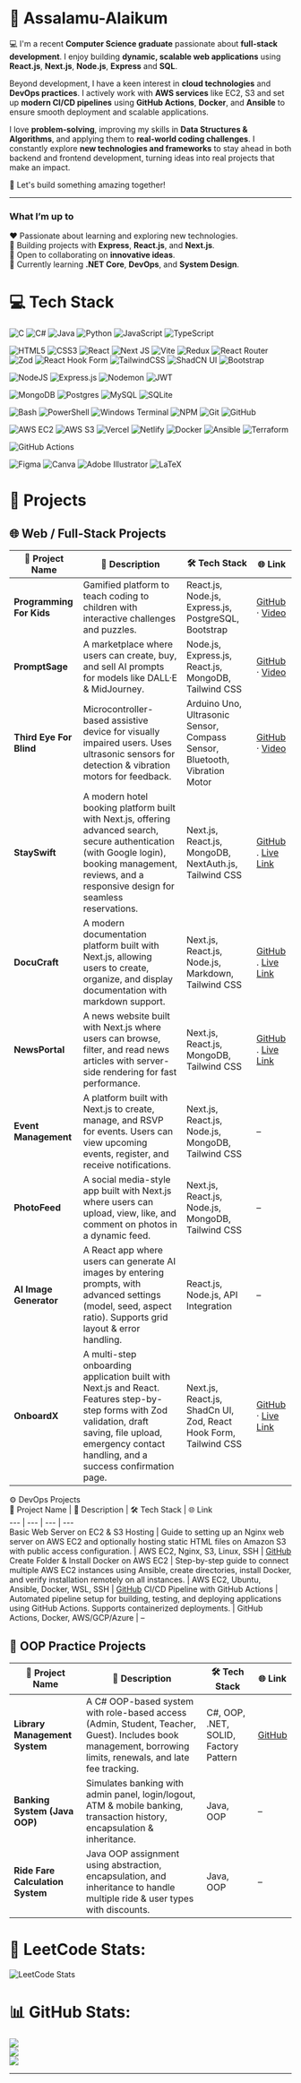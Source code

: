 # 💫 Assalamu-Alaikum

💻 I'm a recent **Computer Science graduate** passionate about **full-stack development**. I enjoy building **dynamic, scalable web applications** using **React.js**, **Next.js**, **Node.js**, **Express** and **SQL**.  

Beyond development, I have a keen interest in **cloud technologies** and **DevOps practices**. I actively work with **AWS services** like EC2, S3 and set up **modern CI/CD pipelines** using **GitHub Actions**, **Docker**, and **Ansible** to ensure smooth deployment and scalable applications.  

I love **problem-solving**, improving my skills in **Data Structures & Algorithms**, and applying them to **real-world coding challenges**. I constantly explore **new technologies and frameworks** to stay ahead in both backend and frontend development, turning ideas into real projects that make an impact.  

🚀 Let's build something amazing together! 
   
---

### What I’m up to  

♥️ Passionate about learning and exploring new technologies.  
🔭 Building projects with **Express**, **React.js**, and **Next.js**.  
👯 Open to collaborating on **innovative ideas**.  
🌱 Currently learning **.NET Core**, **DevOps**, and **System Design**. 

# 💻 Tech Stack

![C](https://img.shields.io/badge/c-%2300599C.svg?style=flat&logo=c&logoColor=white) 
![C#](https://img.shields.io/badge/c%23-%23239120.svg?style=flat&logo=c-sharp&logoColor=white) 
![Java](https://img.shields.io/badge/java-%23ED8B00.svg?style=flat&logo=openjdk&logoColor=white) 
![Python](https://img.shields.io/badge/python-3670A0?style=flat&logo=python&logoColor=ffdd54)
![JavaScript](https://img.shields.io/badge/javascript-%23323330.svg?style=flat&logo=javascript&logoColor=%23F7DF1E) 
![TypeScript](https://img.shields.io/badge/typescript-%23007ACC.svg?style=flat&logo=typescript&logoColor=white)

![HTML5](https://img.shields.io/badge/html5-%23E34F26.svg?style=flat&logo=html5&logoColor=white) 
![CSS3](https://img.shields.io/badge/css3-%231572B6.svg?style=flat&logo=css3&logoColor=white) 
![React](https://img.shields.io/badge/react-%2320232a.svg?style=flat&logo=react&logoColor=%2361DAFB) 
![Next JS](https://img.shields.io/badge/Next-black?style=flat&logo=next.js&logoColor=white) 
![Vite](https://img.shields.io/badge/vite-%23646CFF.svg?style=flat&logo=vite&logoColor=white) 
![Redux](https://img.shields.io/badge/redux-%23593d88.svg?style=flat&logo=redux&logoColor=white) 
![React Router](https://img.shields.io/badge/React_Router-CA4245?style=flat&logo=react-router&logoColor=white) 
![Zod](https://img.shields.io/badge/-Zod-000000?style=flat&logo=zod&logoColor=white)
![React Hook Form](https://img.shields.io/badge/React%20Hook%20Form-%23EC5990.svg?style=flat&logo=reacthookform&logoColor=white) 
![TailwindCSS](https://img.shields.io/badge/tailwindcss-%2338B2AC.svg?style=flat&logo=tailwind-css&logoColor=white)
![ShadCN UI](https://img.shields.io/badge/ShadCN%20UI-2563EB?style=flat&logo=shadcn&logoColor=white)
![Bootstrap](https://img.shields.io/badge/Bootstrap-7952B3?style=flat&logo=bootstrap&logoColor=white)

![NodeJS](https://img.shields.io/badge/node.js-6DA55F?style=flat&logo=node.js&logoColor=white) 
![Express.js](https://img.shields.io/badge/express.js-%23404d59.svg?style=flat&logo=express&logoColor=%2361DAFB) 
![Nodemon](https://img.shields.io/badge/NODEMON-%23323330.svg?style=flat&logo=nodemon&logoColor=%BBDEAD) 
![JWT](https://img.shields.io/badge/JWT-black?style=flat&logo=JSON%20web%20tokens)

![MongoDB](https://img.shields.io/badge/MongoDB-%234ea94b.svg?style=flat&logo=mongodb&logoColor=white) 
![Postgres](https://img.shields.io/badge/postgres-%23316192.svg?style=flat&logo=postgresql&logoColor=white) 
![MySQL](https://img.shields.io/badge/mysql-4479A1.svg?style=flat&logo=mysql&logoColor=white) 
![SQLite](https://img.shields.io/badge/sqlite-%2307405e.svg?style=flat&logo=sqlite&logoColor=white)

![Bash](https://img.shields.io/badge/bash-%23121011.svg?style=flat&logo=gnu-bash&logoColor=white) 
![PowerShell](https://img.shields.io/badge/PowerShell-%235391FE.svg?style=flat&logo=powershell&logoColor=white) 
![Windows Terminal](https://img.shields.io/badge/Windows%20Terminal-%234D4D4D.svg?style=flat&logo=windows-terminal&logoColor=white) 
![NPM](https://img.shields.io/badge/NPM-%23CB3837.svg?style=flat&logo=npm&logoColor=white) 
![Git](https://img.shields.io/badge/git-%23F05033.svg?style=flat&logo=git&logoColor=white) 
![GitHub](https://img.shields.io/badge/github-%23121011.svg?style=flat&logo=github&logoColor=white)

![AWS EC2](https://img.shields.io/badge/AWS%20EC2-FF9900?style=flat&logo=amazon-ec2&logoColor=white)
![AWS S3](https://img.shields.io/badge/AWS%20S3-569A31?style=flat&logo=amazons3&logoColor=white)
![Vercel](https://img.shields.io/badge/vercel-%23000000.svg?style=flat&logo=vercel&logoColor=white)
![Netlify](https://img.shields.io/badge/Netlify-00C7B7?style=flat&logo=netlify&logoColor=white)
![Docker](https://img.shields.io/badge/docker-%230db7ed.svg?style=flat&logo=docker&logoColor=white)
![Ansible](https://img.shields.io/badge/Ansible-EE0000?style=flat&logo=ansible&logoColor=white)
![Terraform](https://img.shields.io/badge/Terraform-623CE4?style=flat&logo=terraform&logoColor=white)


![GitHub Actions](https://img.shields.io/badge/github%20actions-%232671E5.svg?style=flat&logo=githubactions&logoColor=white)

![Figma](https://img.shields.io/badge/figma-%23F24E1E.svg?style=flat&logo=figma&logoColor=white) 
![Canva](https://img.shields.io/badge/Canva-%2300C4CC.svg?style=flat&logo=Canva&logoColor=white) 
![Adobe Illustrator](https://img.shields.io/badge/adobe%20illustrator-%23FF9A00.svg?style=flat&logo=adobe%20illustrator&logoColor=white) 
![LaTeX](https://img.shields.io/badge/latex-%23008080.svg?style=flat&logo=latex&logoColor=white)


# 📂 Projects 

## 🌐 Web / Full-Stack Projects

| 🚀 Project Name | 📝 Description | 🛠️ Tech Stack | 🌐 Link |
|-----------------|----------------|---------------|---------|
| **Programming For Kids** | Gamified platform to teach coding to children with interactive challenges and puzzles. | React.js, Node.js, Express.js, PostgreSQL, Bootstrap | [GitHub](https://github.com/farhan19999/Programming-For-Kids) · [Video](https://youtu.be/swwpaDf4fcs?si=oQoKh2DARnZM52PO) |
| **PromptSage** | A marketplace where users can create, buy, and sell AI prompts for models like DALL·E & MidJourney. | Node.js, Express.js, React.js, MongoDB, Tailwind CSS | [GitHub](https://github.com/MAHBUB-99/Project-PromptSage) · [Video](https://www.youtube.com/watch?v=P1j9AOkzhqU) |
| **Third Eye For Blind** | Microcontroller-based assistive device for visually impaired users. Uses ultrasonic sensors for detection & vibration motors for feedback. | Arduino Uno, Ultrasonic Sensor, Compass Sensor, Bluetooth, Vibration Motor | [GitHub](https://github.com/MAHBUB-99/CSE-316_Microcontroller-Project) · [Video](https://youtu.be/RtrROTO9bsk?si=J1tAzmDtqypnOe6Z) |
| **StaySwift** | A modern hotel booking platform built with Next.js, offering advanced search, secure authentication (with Google login), booking management, reviews, and a responsive design for seamless reservations. | Next.js, React.js, MongoDB, NextAuth.js, Tailwind CSS | [GitHub](https://github.com/MAHBUB-99/StaySwift) . [Live Link](https://stay-swift-chi.vercel.app/) |
| **DocuCraft** | A modern documentation platform built with Next.js, allowing users to create, organize, and display documentation with markdown support.  | Next.js, React.js, Node.js, Markdown, Tailwind CSS | [GitHub](https://github.com/MAHBUB-99/DocuCraft) . [Live Link](https://docucraft-swart.vercel.app/) |
| **NewsPortal** | A news website built with Next.js where users can browse, filter, and read news articles with server-side rendering for fast performance. | Next.js, React.js, MongoDB, Tailwind CSS | [GitHub](https://github.com/MAHBUB-99/News-Portal) . [Live Link](https://news-portal-chi-three.vercel.app/en) |
| **Event Management** | A platform built with Next.js to create, manage, and RSVP for events. Users can view upcoming events, register, and receive notifications. | Next.js, React.js, Node.js, MongoDB, Tailwind CSS | – |
| **PhotoFeed** | A social media-style app built with Next.js where users can upload, view, like, and comment on photos in a dynamic feed. | Next.js, React.js, Node.js, MongoDB, Tailwind CSS | – |
| **AI Image Generator** | A React app where users can generate AI images by entering prompts, with advanced settings (model, seed, aspect ratio). Supports grid layout & error handling. | React.js, Node.js, API Integration | – |
| **OnboardX** | A multi-step onboarding application built with Next.js and React. Features step-by-step forms with Zod validation, draft saving, file upload, emergency contact handling, and a success confirmation page. | Next.js, React.js, ShadCn UI, Zod, React Hook Form, Tailwind CSS |[GitHub](https://github.com/MAHBUB-99/OnboardX) · [Live Link](https://onboardpage.netlify.app/) |


⚙️ DevOps Projects  
🚀 Project Name | 📝 Description | 🛠️ Tech Stack | 🌐 Link  
--- | --- | --- | ---  
Basic Web Server on EC2 & S3 Hosting | Guide to setting up an Nginx web server on AWS EC2 and optionally hosting static HTML files on Amazon S3 with public access configuration. | AWS EC2, Nginx, S3, Linux, SSH | [GitHub](https://github.com/MAHBUB-99/AWS---WebServer-on-EC2-S3-Bucket)  
Create Folder & Install Docker on AWS EC2 | Step-by-step guide to connect multiple AWS EC2 instances using Ansible, create directories, install Docker, and verify installation remotely on all instances. | AWS EC2, Ubuntu, Ansible, Docker, WSL, SSH | [GitHub](https://github.com/MAHBUB-99/Ansible-Basic)
CI/CD Pipeline with GitHub Actions | Automated pipeline setup for building, testing, and deploying applications using GitHub Actions. Supports containerized deployments. | GitHub Actions, Docker, AWS/GCP/Azure | –  




## 🧩 OOP Practice Projects

| 🚀 Project Name | 📝 Description | 🛠️ Tech Stack | 🌐 Link |
|-----------------|----------------|---------------|---------|
| **Library Management System** | A C# OOP-based system with role-based access (Admin, Student, Teacher, Guest). Includes book management, borrowing limits, renewals, and late fee tracking. | C#, OOP, .NET, SOLID, Factory Pattern | [GitHub](https://github.com/MAHBUB-99/C-Sharp/tree/main/LibraryManagementSystem) |
| **Banking System (Java OOP)** | Simulates banking with admin panel, login/logout, ATM & mobile banking, transaction history, encapsulation & inheritance. | Java, OOP | – |
| **Ride Fare Calculation System** | Java OOP assignment using abstraction, encapsulation, and inheritance to handle multiple ride & user types with discounts. | Java, OOP | – |

# 🧮 LeetCode Stats:
![LeetCode Stats](https://leetcard.jacoblin.cool/MAHBUB_?theme=dark&ext=heatmap)

# 📊 GitHub Stats:
![](https://github-readme-stats.vercel.app/api?username=MAHBUB-99&theme=radical&hide_border=false&include_all_commits=false&count_private=false)      <br/>
![](https://nirzak-streak-stats.vercel.app/?user=MAHBUB-99&theme=radical&hide_border=false) <br/>
![](https://github-readme-stats.vercel.app/api/top-langs/?username=MAHBUB-99&theme=radical&hide_border=false&include_all_commits=false&count_private=false&layout=compact)

---
